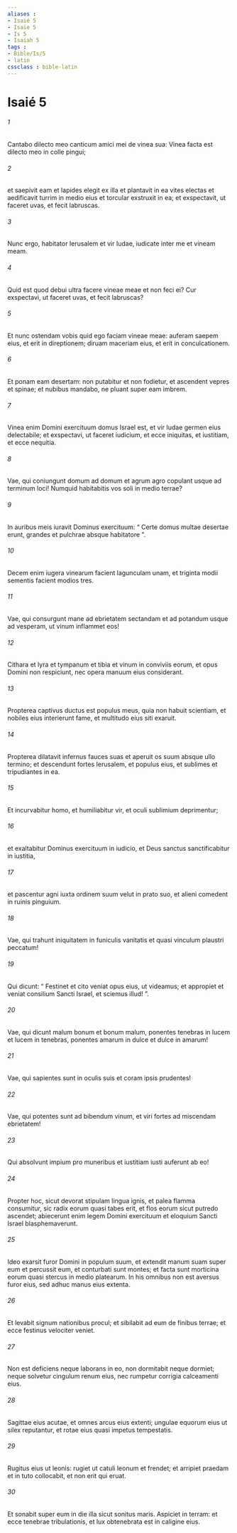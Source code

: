 ```yaml
---
aliases : 
- Isaié 5
- Isaïe 5
- Is 5
- Isaiah 5
tags : 
- Bible/Is/5
- latin
cssclass : bible-latin
---
```


# Isaié 5

###### 1
Cantabo dilecto meo canticum amici mei de vinea sua: Vinea facta est dilecto meo in colle pingui;
###### 2
et saepivit eam et lapides elegit ex illa et plantavit in ea vites electas et aedificavit turrim in medio eius et torcular exstruxit in ea; et exspectavit, ut faceret uvas, et fecit labruscas.
###### 3
Nunc ergo, habitator Ierusalem et vir Iudae, iudicate inter me et vineam meam.
###### 4
Quid est quod debui ultra facere vineae meae et non feci ei? Cur exspectavi, ut faceret uvas, et fecit labruscas?
###### 5
Et nunc ostendam vobis quid ego faciam vineae meae: auferam saepem eius, et erit in direptionem; diruam maceriam eius, et erit in conculcationem.
###### 6
Et ponam eam desertam: non putabitur et non fodietur, et ascendent vepres et spinae; et nubibus mandabo, ne pluant super eam imbrem.
###### 7
Vinea enim Domini exercituum domus Israel est, et vir Iudae germen eius delectabile; et exspectavi, ut faceret iudicium, et ecce iniquitas, et iustitiam, et ecce nequitia.
###### 8
Vae, qui coniungunt domum ad domum et agrum agro copulant usque ad terminum loci! Numquid habitabitis vos soli in medio terrae?
###### 9
In auribus meis iuravit Dominus exercituum: “ Certe domus multae desertae erunt, grandes et pulchrae absque habitatore ”.
###### 10
Decem enim iugera vinearum facient lagunculam unam, et triginta modii sementis facient modios tres.
###### 11
Vae, qui consurgunt mane ad ebrietatem sectandam et ad potandum usque ad vesperam, ut vinum inflammet eos!
###### 12
Cithara et lyra et tympanum et tibia et vinum in conviviis eorum, et opus Domini non respiciunt, nec opera manuum eius considerant.
###### 13
Propterea captivus ductus est populus meus, quia non habuit scientiam, et nobiles eius interierunt fame, et multitudo eius siti exaruit.
###### 14
Propterea dilatavit infernus fauces suas et aperuit os suum absque ullo termino; et descendunt fortes Ierusalem, et populus eius, et sublimes et tripudiantes in ea.
###### 15
Et incurvabitur homo, et humiliabitur vir, et oculi sublimium deprimentur;
###### 16
et exaltabitur Dominus exercituum in iudicio, et Deus sanctus sanctificabitur in iustitia,
###### 17
et pascentur agni iuxta ordinem suum velut in prato suo, et alieni comedent in ruinis pinguium.
###### 18
Vae, qui trahunt iniquitatem in funiculis vanitatis et quasi vinculum plaustri peccatum!
###### 19
Qui dicunt: “ Festinet et cito veniat opus eius, ut videamus; et appropiet et veniat consilium Sancti Israel, et sciemus illud! ”.
###### 20
Vae, qui dicunt malum bonum et bonum malum, ponentes tenebras in lucem et lucem in tenebras, ponentes amarum in dulce et dulce in amarum!
###### 21
Vae, qui sapientes sunt in oculis suis et coram ipsis prudentes!
###### 22
Vae, qui potentes sunt ad bibendum vinum, et viri fortes ad miscendam ebrietatem!
###### 23
Qui absolvunt impium pro muneribus et iustitiam iusti auferunt ab eo!
###### 24
Propter hoc, sicut devorat stipulam lingua ignis, et palea flamma consumitur, sic radix eorum quasi tabes erit, et flos eorum sicut putredo ascendet; abiecerunt enim legem Domini exercituum et eloquium Sancti Israel blasphemaverunt.
###### 25
Ideo exarsit furor Domini in populum suum, et extendit manum suam super eum et percussit eum, et conturbati sunt montes; et facta sunt morticina eorum quasi stercus in medio platearum. In his omnibus non est aversus furor eius, sed adhuc manus eius extenta.
###### 26
Et levabit signum nationibus procul; et sibilabit ad eum de finibus terrae; et ecce festinus velociter veniet.
###### 27
Non est deficiens neque laborans in eo, non dormitabit neque dormiet; neque solvetur cingulum renum eius, nec rumpetur corrigia calceamenti eius.
###### 28
Sagittae eius acutae, et omnes arcus eius extenti; ungulae equorum eius ut silex reputantur, et rotae eius quasi impetus tempestatis.
###### 29
Rugitus eius ut leonis: rugiet ut catuli leonum et frendet; et arripiet praedam et in tuto collocabit, et non erit qui eruat.
###### 30
Et sonabit super eum in die illa sicut sonitus maris. Aspiciet in terram: et ecce tenebrae tribulationis, et lux obtenebrata est in caligine eius.
